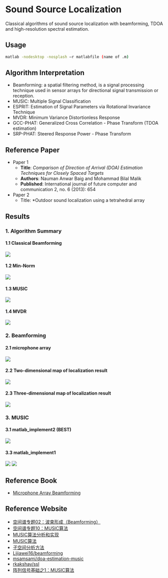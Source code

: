 # Sound Source Localization
Classical algorithms of sound source localization with beamforming, TDOA and high-resolution spectral estimation.

## Usage
```bash
matlab -nodesktop -nosplash –r matlabfile (name of .m)
```

## Algorithm Interpretation
* Beamforming: a spatial filtering method, is a signal processing technique used in sensor arrays for directional signal transmission or reception.
* MUSIC: Multiple Signal Classification
* ESPRIT: Estimation of Signal Parameters via Rotational Invariance Technique
* MVDR: Minimum Variance Distortionless Response
* GCC-PHAT: Generalized Cross Correlation - Phase Transform (TDOA estimation)
* SRP-PHAT: Steered Response Power - Phase Transform 

## Reference Paper
* Paper 1
  * **Title**: *Comparison of Direction of Arrival (DOA) Estimation Techniques for Closely Spaced Targets*
  * **Authors**: Nauman Anwar Baig and Mohammad Bilal Malik
  * **Published**: International journal of future computer and communication 2, no. 6 (2013): 654
* Paper 2
  * Title: *Outdoor sound localization using a tetrahedral array

## Results
### 1. Algorithm Summary
#### 1.1 Classical Beamforming
![](MUSIC+ESPRIT+MVDR+MinNorm+Beamforming/beamforming.png)

#### 1.2 Min-Norm
![](MUSIC+ESPRIT+MVDR+MinNorm+Beamforming/Min-Norm.png)

#### 1.3 MUSIC
![](MUSIC+ESPRIT+MVDR+MinNorm+Beamforming/MUSIC.png)

#### 1.4 MVDR
![](MUSIC+ESPRIT+MVDR+MinNorm+Beamforming/MVDR.png)


### 2. Beamforming
#### 2.1 microphone array
![](Beamforming/array.png)

#### 2.2 Two-dimensional map of localization result
![](Beamforming/2d.png)

#### 2.3 Three-dimensional map of localization result
![](Beamforming/3d.png)


### 3. MUSIC
#### 3.1 matlab_implement2 (**BEST**)
![](MUSIC_implement2/result.png)

#### 3.3 matlab_implement1
![](MUSIC_implement1/music-1.png)
![](MUSIC_implement1/music-2.png)


## Reference Book
* [Microphone Array Beamforming](http://www.labbookpages.co.uk/audio/beamforming.html)

## Reference Website
* [空间谱专题02：波束形成（Beamforming）](https://www.cnblogs.com/xingshansi/p/7410846.html)
* [空间谱专题10：MUSIC算法](https://www.cnblogs.com/xingshansi/p/7553746.html)
* [MUSIC算法分析和实现](https://blog.csdn.net/zhuguorong11/article/details/70209070)
* [MUSIC算法](https://blog.csdn.net/Wilder_ting/article/details/79122885)
* [子空间分析方法](http://www.cnblogs.com/xingshansi/p/7554200.html)
* [Lijiawei16/beamforming](https://github.com/Lijiawei16/beamforming)
* [msamsami/doa-estimation-music](https://github.com/msamsami/doa-estimation-music)
* [rkakshay/ssl](https://github.com/rkakshay/ssl)
* [阵列信号基础之1：MUSIC算法](https://blog.csdn.net/qq_23947237/article/details/82318222)
